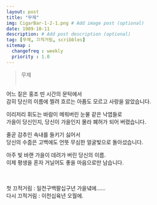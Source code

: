 ```yaml
---
layout: post
title: "무제"
img: CigarBar-1-2-1.png # Add image post (optional)
date: 1989-10-11
description: # Add post description (optional)
tag: [무제, 끄적거림, scribbles]
sitemap :
  changefreq : weekly
  priority : 1.0
---
```

> 무제
<br/><br/>

어느 짙은 홍조 띤 시간의 문턱에서<br/>
감히 당신의 이름에 찔려 흐르는 아픔도 모르고 사랑을 앓았습니다.
   
이리저리 휘도는 바람이 메워버린 눈물 같은 낙엽들로<br/>
가을이 당신인지, 당신이 가을인지 몰라 폐허가 되어 버렸습니다.
   
줄곧 감추인 속내를 들키기 싫어서<br/>
당신의 수줍은 고백에도 언뜻 무심한 얼굴빛으로 돌아섰습니다.
   
아주 빛 바랜 가을이 데려가 버린 당신의 이름.<br/>
이제 평생을 혼자 거닐어도 좋을 마음으로만 남습니다.
<br/><br/><br/>   
   
   
첫 끄적거림 : 일천구백팔십구년 가을녘에……<br/>
다시 끄적거림 : 이천십육년 오월에.
